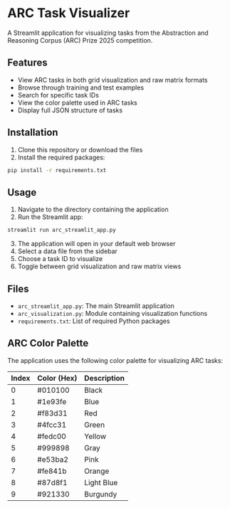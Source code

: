 # ARC Task Visualizer

A Streamlit application for visualizing tasks from the Abstraction and Reasoning Corpus (ARC) Prize 2025 competition.

## Features

- View ARC tasks in both grid visualization and raw matrix formats
- Browse through training and test examples
- Search for specific task IDs
- View the color palette used in ARC tasks
- Display full JSON structure of tasks

## Installation

1. Clone this repository or download the files
2. Install the required packages:

```bash
pip install -r requirements.txt
```

## Usage

1. Navigate to the directory containing the application
2. Run the Streamlit app:

```bash
streamlit run arc_streamlit_app.py
```

3. The application will open in your default web browser
4. Select a data file from the sidebar
5. Choose a task ID to visualize
6. Toggle between grid visualization and raw matrix views

## Files

- `arc_streamlit_app.py`: The main Streamlit application
- `arc_visualization.py`: Module containing visualization functions
- `requirements.txt`: List of required Python packages

## ARC Color Palette

The application uses the following color palette for visualizing ARC tasks:

| Index | Color (Hex) | Description |
|-------|-------------|-------------|
| 0     | #010100     | Black       |
| 1     | #1e93fe     | Blue        |
| 2     | #f83d31     | Red         |
| 3     | #4fcc31     | Green       |
| 4     | #fedc00     | Yellow      |
| 5     | #999898     | Gray        |
| 6     | #e53ba2     | Pink        |
| 7     | #fe841b     | Orange      |
| 8     | #87d8f1     | Light Blue  |
| 9     | #921330     | Burgundy    |